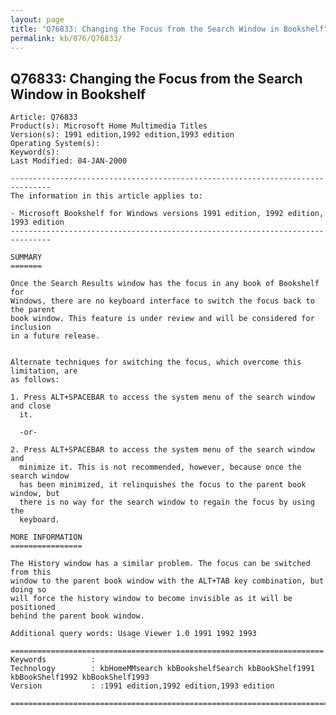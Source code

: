 ```yaml
---
layout: page
title: "Q76833: Changing the Focus from the Search Window in Bookshelf"
permalink: kb/076/Q76833/
---
```


## Q76833: Changing the Focus from the Search Window in Bookshelf

	Article: Q76833
	Product(s): Microsoft Home Multimedia Titles
	Version(s): 1991 edition,1992 edition,1993 edition
	Operating System(s): 
	Keyword(s): 
	Last Modified: 04-JAN-2000
	
	-------------------------------------------------------------------------------
	The information in this article applies to:
	
	- Microsoft Bookshelf for Windows versions 1991 edition, 1992 edition, 1993 edition 
	-------------------------------------------------------------------------------
	
	SUMMARY
	=======
	
	Once the Search Results window has the focus in any book of Bookshelf for
	Windows, there are no keyboard interface to switch the focus back to the parent
	book window. This feature is under review and will be considered for inclusion
	in a future release.
	
	
	Alternate techniques for switching the focus, which overcome this limitation, are
	as follows:
	
	1. Press ALT+SPACEBAR to access the system menu of the search window and close
	  it.
	
	  -or-
	
	2. Press ALT+SPACEBAR to access the system menu of the search window and
	  minimize it. This is not recommended, however, because once the search window
	  has been minimized, it relinquishes the focus to the parent book window, but
	  there is no way for the search window to regain the focus by using the
	  keyboard.
	
	MORE INFORMATION
	================
	
	The History window has a similar problem. The focus can be switched from this
	window to the parent book window with the ALT+TAB key combination, but doing so
	will force the history window to become invisible as it will be positioned
	behind the parent book window.
	
	Additional query words: Usage Viewer 1.0 1991 1992 1993
	
	======================================================================
	Keywords          :  
	Technology        : kbHomeMMsearch kbBookshelfSearch kbBookShelf1991 kbBookShelf1992 kbBookShelf1993
	Version           : :1991 edition,1992 edition,1993 edition
	
	=============================================================================
	
